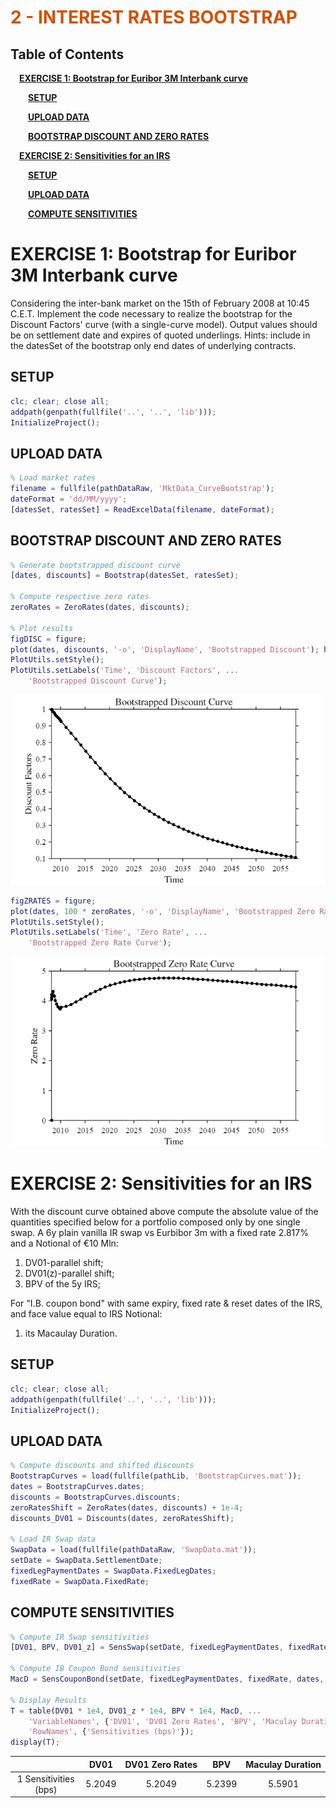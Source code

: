 
<a id="TMP_4984"></a>

# <span style="color:rgb(213,80,0)">**2 \- INTEREST RATES BOOTSTRAP**</span>
<!-- Begin Toc -->

## Table of Contents

&emsp;[**EXERCISE 1: Bootstrap for Euribor 3M Interbank curve**](#TMP_688f)

&emsp;&emsp;[**SETUP**](#TMP_49ae)

&emsp;&emsp;[**UPLOAD DATA**](#TMP_5ebc)

&emsp;&emsp;[**BOOTSTRAP DISCOUNT AND ZERO RATES**](#TMP_4168)

&emsp;[**EXERCISE 2: Sensitivities for an IRS**](#TMP_9e46)

&emsp;&emsp;[**SETUP**](#TMP_8cc9)

&emsp;&emsp;[**UPLOAD DATA**](#TMP_8f43)

&emsp;&emsp;[**COMPUTE SENSITIVITIES**](#TMP_430a)

<!-- End Toc -->
<a id="TMP_688f"></a>

# **EXERCISE 1: Bootstrap for Euribor 3M Interbank curve**

Considering the inter\-bank market on the 15th of February 2008 at 10:45 C.E.T. Implement the code necessary to realize the bootstrap for the Discount Factors' curve (with a single\-curve model). Output values should be on settlement date and expires of quoted underlings. Hints: include in the datesSet of the bootstrap only end dates of underlying contracts.

<a id="TMP_49ae"></a>

## **SETUP**

```matlab
clc; clear; close all;
addpath(genpath(fullfile('..', '..', 'lib')));
InitializeProject();
```

<a id="TMP_5ebc"></a>

## **UPLOAD DATA**

```matlab
% Load market rates
filename = fullfile(pathDataRaw, 'MktData_CurveBootstrap');
dateFormat = 'dd/MM/yyyy';
[datesSet, ratesSet] = ReadExcelData(filename, dateFormat);
```

<a id="TMP_4168"></a>

## **BOOTSTRAP DISCOUNT AND ZERO RATES**

```matlab
% Generate bootstrapped discount curve
[dates, discounts] = Bootstrap(datesSet, ratesSet);

% Compute respective zero rates
zeroRates = ZeroRates(dates, discounts);

% Plot results
figDISC = figure;
plot(dates, discounts, '-o', 'DisplayName', 'Bootstrapped Discount'); hold on;
PlotUtils.setStyle();
PlotUtils.setLabels('Time', 'Discount Factors', ...
    'Bootstrapped Discount Curve');
```

<center><img src="./figures/figure_0.png" width="562" alt="figure_0.png"></center>

```matlab
figZRATES = figure;
plot(dates, 100 * zeroRates, '-o', 'DisplayName', 'Bootstrapped Zero Rates');
PlotUtils.setStyle();
PlotUtils.setLabels('Time', 'Zero Rate', ...
    'Bootstrapped Zero Rate Curve');
```

<center><img src="./figures/figure_1.png" width="562" alt="figure_1.png"></center>

<a id="TMP_9e46"></a>

# **EXERCISE 2: Sensitivities for an IRS**

With the discount curve obtained above compute the absolute value of the quantities specified below for a portfolio composed only by one single swap. A 6y plain vanilla IR swap vs Eurbibor 3m with a fixed rate 2.817% and a Notional of €10 Mln:

1. DV01\-parallel shift;
2. DV01(z)\-parallel shift;
3. BPV of the 5y IRS;

For "I.B. coupon bond" with same expiry, fixed rate & reset dates of the IRS, and face value equal to IRS Notional:

1. its Macaulay Duration.
<a id="TMP_8cc9"></a>

## **SETUP**

```matlab
clc; clear; close all;
addpath(genpath(fullfile('..', '..', 'lib')));
InitializeProject();
```

<a id="TMP_8f43"></a>

## **UPLOAD DATA**

```matlab
% Compute discounts and shifted discounts
BootstrapCurves = load(fullfile(pathLib, 'BootstrapCurves.mat'));
dates = BootstrapCurves.dates;
discounts = BootstrapCurves.discounts;
zeroRatesShift = ZeroRates(dates, discounts) + 1e-4;
discounts_DV01 = Discounts(dates, zeroRatesShift);

% Load IR Swap data
SwapData = load(fullfile(pathDataRaw, 'SwapData.mat'));
setDate = SwapData.SettlementDate;
fixedLegPaymentDates = SwapData.FixedLegDates;
fixedRate = SwapData.FixedRate;
```

<a id="TMP_430a"></a>

## **COMPUTE SENSITIVITIES**

```matlab
% Compute IR Swap sensitivities
[DV01, BPV, DV01_z] = SensSwap(setDate, fixedLegPaymentDates, fixedRate, dates, discounts, discounts_DV01);

% Compute IB Coupon Bond sensitivities
MacD = SensCouponBond(setDate, fixedLegPaymentDates, fixedRate, dates, discounts);

% Display Results
T = table(DV01 * 1e4, DV01_z * 1e4, BPV * 1e4, MacD, ...
    'VariableNames', {'DV01', 'DV01 Zero Rates', 'BPV', 'Maculay Duration'}, ...
    'RowNames', {'Sensitivities (bps)'});
display(T);
```

| |DV01|DV01 Zero Rates|BPV|Maculay Duration|
|:--:|:--:|:--:|:--:|:--:|
|1 Sensitivities (bps)|5.2049|5.2049|5.2399|5.5901|
